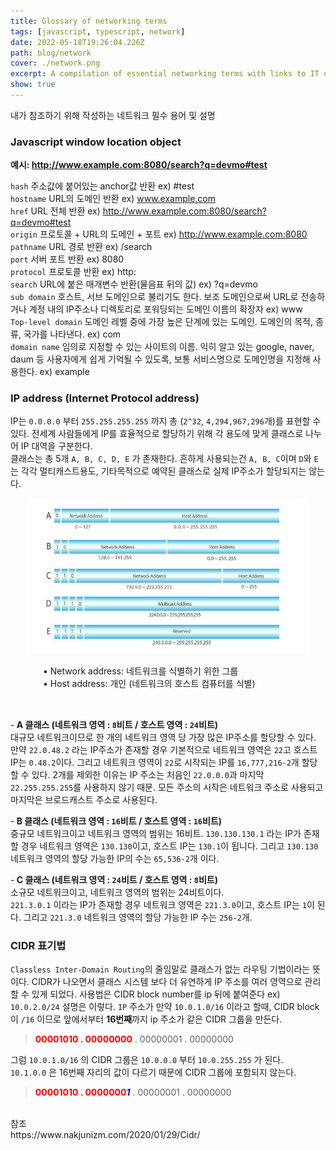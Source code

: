 ```yaml
---
title: Glossary of networking terms
tags: [javascript, typescript, network]
date: 2022-05-18T19:26:04.226Z
path: blog/network
cover: ./network.png
excerpt: A compilation of essential networking terms with links to IT development
show: true
---
```

내가 참조하기 위해 작성하는 네트워크 필수 용어 및 설명

### Javascript window location object
<b>예시: http://www.example.com:8080/search?q=devmo#test </b>

`hash` 주소값에 붙어있는 anchor값 반환 ex) #test  
`hostname` URL의 도메인 반환 ex) www.example.com  
`href` URL 전체 반환 ex) http://www.example.com:8080/search?q=devmo#test  
`origin` 프로토콜 + URL의 도메인 + 포트 ex) http://www.example.com:8080        
`pathname` URL 경로 반환 ex) /search                                          
`port` 서버 포트 반환 ex) 8080  
`protocol` 프로토콜 반환 ex) http:  
`search` URL에 붙은 매개변수 반환(물음표 뒤의 값) ex) ?q=devmo  
`sub domain` 호스트, 서브 도메인으로 불리기도 한다. 보조 도메인으로써 URL로 전송하거나 계정 내의 IP주소나 디렉토리로 포워딩되는 도메인 이름의 확장자 ex) www  
`Top-level domain` 도메인 레벨 중에 가장 높은 단계에 있는 도메인. 도메인의 목적, 종류, 국가를 나타낸다. ex) com  
`domain name` 임의로 지정할 수 있는 사이트의 이름. 익히 알고 있는 google, naver, daum 등 사용자에게 쉽게 기억될 수 있도록, 보통 서비스명으로 도메인명을 지정해 사용한다. ex) example

### IP address (Internet Protocol address)
IP는 `0.0.0.0` 부터 `255.255.255.255` 까지 총 (`2^32`, `4,294,967,296`개)를 표현할 수 있다. 전세계 사람들에게 IP를 효율적으로 할당하기 위해 각 용도에 맞게 클래스로 나누어 IP 대역을 구분한다.  
클래스는 총 5개 `A, B, C, D, E` 가 존재한다. 흔하게 사용되는건 `A, B, C`이며 `D`와 `E`는 각각 멀티캐스트용도, 기타목적으로 예약된 클래스로 실제 IP주소가 할당되지는 않는다.

<div style="width: 90%;margin-bottom: 15px; margin-left:auto; margin-right: auto;">
  <img src="./class.png"  />
</div>
<div style="width: 400px;margin-bottom: 15px; margin-left:auto; margin-right: auto; ">
• Network address: 네트워크를 식별하기 위한 그룹<br/>
• Host address: 개인 (네트워크의 호스트 컴퓨터를 식별)
</div>
<br/>

-<b> A 클래스 (네트워크 영역 : `8`비트  / 호스트 영역 : `24`비트)</b>  
대규모 네트워크이므로 한 개의 네트워크 영역 당 가장 많은 IP주소를 할당할 수 있다.  
만약 `22.0.48.2` 라는 IP주소가 존재할 경우 기본적으로 네트워크 영역은 `22`고 호스트 IP는 `0.48.2`이다.
그리고 네트워크 영역이 `22`로 시작되는 IP를 `16,777,216-2`개 할당할 수 있다. 2개를 제외한 이유는 IP 주소는 처음인 `22.0.0.0`과 마지막 `22.255.255.255`를 사용하지 않기 때문.
모든 주소의 시작은 네트워크 주소로 사용되고 마지막은 브로드캐스트 주소로 사용된다.


-<b> B 클래스 (네트워크 영역 : `16`비트 / 호스트 영역 : `16`비트)</b>  
중규모 네트워크이고 네트워크 영역의 범위는 16비트.
`130.130.130.1` 라는 IP가 존재할 경우 네트워크 영역은 `130.130`이고, 호스트 IP는 `130.1`이 됩니다.
그리고 `130.130` 네트워크 영역의 할당 가능한 IP의 수는 `65,536-2`개 이다.


-<b> C 클래스 (네트워크 영역 : `24`비트 / 호스트 영역 : `8`비트)</b>  
소규모 네트워크이고, 네트워크 영역의 범위는 24비트이다.  
`221.3.0.1` 이라는 IP가 존재할 경우 네트워크 영역은 `221.3.0`이고, 호스트 IP는 `1`이 된다.
그리고 `221.3.0` 네트워크 영역의 할당 가능한 IP 수는 `256-2`개.



### CIDR 표기법
`Classless Inter-Domain Routing`의 줄임말로 클래스가 없는 라우팅 기법이라는 뜻이다. CIDR가 나오면서 클래스 시스템 보다 더 유연하게 IP 주소를 여러 영역으로 관리할 수 있게 되었다. 사용법은 CIDR block number를 ip 뒤에 붙여준다 ex) `10.0.2.0/24`
설명은 이렇다. `IP` 주소가 만약 `10.0.1.0/16` 이라고 할때, CIDR block이 `/16` 이므로 앞에서부터 <b>16번째</b>까지 ip 주소가 같은 CIDR 그룹을 만든다.  
> <span style='color:red;'><b>00001010 . 00000000</b></span> . 00000001 . 00000000  

그럼 `10.0.1.0/16` 의 CIDR 그룹은 `10.0.0.0` 부터 `10.0.255.255` 가 된다.  
`10.1.0.0` 은 16번째 자리의 값이 다르기 때문에 CIDR 그룹에 포함되지 않는다.
> <span style='color:red;'><b>00001010 . 0000000<i style='color:blue;'>1</i></b></span> . 00000001 . 00000000  

<br/>
참조<br/>
https://www.nakjunizm.com/2020/01/29/Cidr/
